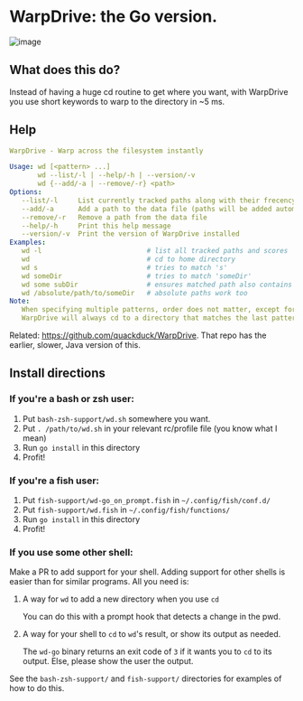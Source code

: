 # WarpDrive: the Go version.

![image](https://user-images.githubusercontent.com/38882631/160743437-f5ae7827-bbfb-4dcb-bc01-ecef6a814162.png)


## What does this do?

Instead of having a huge cd routine to get where you want, with WarpDrive you use short keywords to warp to the directory in ~5 ms.

## Help

```yaml
WarpDrive - Warp across the filesystem instantly

Usage: wd [<pattern> ...]
       wd --list/-l | --help/-h | --version/-v
       wd {--add/-a | --remove/-r} <path>
Options:
   --list/-l     List currently tracked paths along with their frecency scores
   --add/-a      Add a path to the data file (paths will be added automatically)
   --remove/-r   Remove a path from the data file
   --help/-h     Print this help message
   --version/-v  Print the version of WarpDrive installed
Examples:
   wd -l                          # list all tracked paths and scores
   wd                             # cd to home directory
   wd s                           # tries to match 's'
   wd someDir                     # tries to match 'someDir'
   wd some subDir                 # ensures matched path also contains 'some'
   wd /absolute/path/to/someDir   # absolute paths work too
Note:
   When specifying multiple patterns, order does not matter, except for the last pattern.
   WarpDrive will always cd to a directory that matches the last pattern.
```

Related: https://github.com/quackduck/WarpDrive. That repo has the earlier, slower, Java version of this.

## Install directions

### If you're a bash or zsh user:
1. Put `bash-zsh-support/wd.sh` somewhere you want.
2. Put `. /path/to/wd.sh` in your relevant rc/profile file (you know what I mean)
3. Run `go install` in this directory
4. Profit!

### If you're a fish user:
1. Put `fish-support/wd-go_on_prompt.fish` in `~/.config/fish/conf.d/`
2. Put `fish-support/wd.fish` in `~/.config/fish/functions/`
3. Run `go install` in this directory
4. Profit!

### If you use some other shell:
Make a PR to add support for your shell. Adding support for other shells is easier than for similar programs. All you need is:
1. A way for `wd` to add a new directory when you use `cd`
         
   You can do this with a prompt hook that detects a change in the pwd.
2. A way for your shell to `cd` to `wd`'s result, or show its output as needed.

    The `wd-go` binary returns an exit code of `3` if it wants you to `cd` to its output. Else, please show the user the output.

See the `bash-zsh-support/` and `fish-support/` directories for examples of how to do this.
